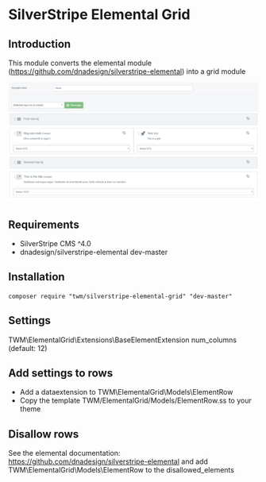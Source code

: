 # SilverStripe Elemental Grid

## Introduction

This module converts the elemental module (https://github.com/dnadesign/silverstripe-elemental) into a grid module

![Overview](docs/images/screen01.png)

## Requirements

* SilverStripe CMS ^4.0
* dnadesign/silverstripe-elemental dev-master

## Installation

```
composer require "twm/silverstripe-elemental-grid" "dev-master"
```

## Settings
TWM\ElementalGrid\Extensions\BaseElementExtension num_columns (default: 12)

## Add settings to rows
* Add a dataextension to TWM\ElementalGrid\Models\ElementRow
* Copy the template TWM/ElementalGrid/Models/ElementRow.ss to your theme

## Disallow rows
See the elemental documentation: https://github.com/dnadesign/silverstripe-elemental and add TWM\ElementalGrid\Models\ElementRow to the disallowed_elements
